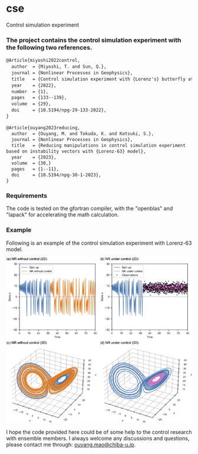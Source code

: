 # cse
Control simulation experiment

### The project contains the control simulation experiment with the following two references.

```LaTeX
@Article{miyoshi2022control,
  author  = {Miyoshi, T. and Sun, Q.},
  journal = {Nonlinear Processes in Geophysics},
  title   = {Control simulation experiment with {Lorenz's} butterfly attractor},
  year    = {2022},
  number  = {1},
  pages   = {133--139},
  volume  = {29},
  doi     = {10.5194/npg-29-133-2022},
}
```
```
@Article{ouyang2023reducing,
  author  = {Ouyang, M. and Tokuda, K. and Kotsuki, S.},
  journal = {Nonlinear Processes in Geophysics},
  title   = {Reducing manipulations in control simulation experiment based on instability vectors with {Lorenz-63} model},
  year    = {2023},
  volume  = {30,}
  pages   = {1--11},
  doi     = {10.5194/npg-30-1-2023},
}
```

### Requirements
The code is tested on the gfortran compiler, with the "openblas" and "lapack" for accelerating the math calculation.

### Example
Following is an example of the control simulation experiment with Lorenz-63 model.

![cse_Lorenz63](./figure/exp_demo.png)

I hope the code provided here could be of some help to the control research with ensemble members. 
I always welcome any discussions and questions, please contact me through: ouyang.mao@chiba-u.jp. 
